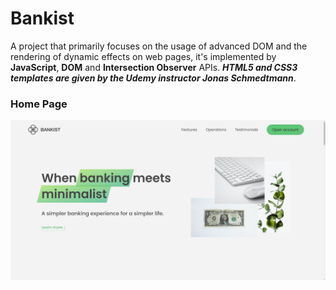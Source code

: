 # Bankist


A project that primarily focuses on the usage of advanced DOM and the rendering of dynamic effects on web pages, it's implemented by **JavaScript**, **DOM** and **Intersection Observer** APIs. ***HTML5 and CSS3 templates are given by the Udemy instructor Jonas Schmedtmann***.

### Home Page
![plot](homePage.png)
